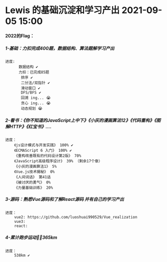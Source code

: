 <!--
 * @Date: 2021-09-05 15:00
 * @LastEditors: luoshuai
 * @LastEditTime: 2022-07-10 19:34:19
     -->
# Lewis 的基础沉淀和学习产出 2021-09-05 15:00

**2022的Flag：** 

##### 1-基础：力扣完成400题，数据结构、算法题解学习产出 

    进度:  
    	  数据结构 ✔
          力扣：已完成85题
           排序 ✔
           二分法/双指针 ✔
           滑动窗口 ✔
           DFS/BFS ✔
           回溯 ing... 😭
           贪心 ing... 😭
           动态规划 😭
##### 2-看书：《你不知道的JavaScript上中下》《小灰的漫画算法12》《代码重构》《图解HTTP》《红宝书》....

    进度：
        《js设计模式与开发实践》 100% ✔
        《ECMAScript 6 入门》 100% ✔
        《重构改善既有的代码设计第2版》 70%
        《JavaScript高级程序设计》 39% （剩余17个章）
        《小灰的漫画算法1》 5%
        《Vue.js技术揭秘》 0%
        《人间词话》 第41话
        《被讨厌的勇气》 0%
        《力量基础训练》 20% 
##### 3-源码：熟悉Vue源码和了解React源码 并有自己的学习产出

    进度：
        vue2: https://github.com/luoshuai990529/Vue_realization
        vue3:
        react:
##### 4-累计跑步运动🏃‍♂️365km

    进度：
        538km ✔

